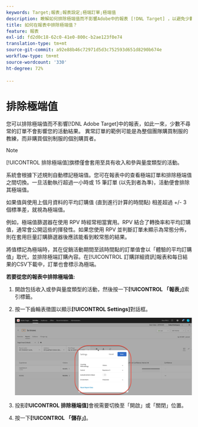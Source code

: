 ```yaml
---
keywords: Target;報表;報表設定;極端訂單;極端值
description: 瞭解如何排除極端值而不影響Adobe中的報表 [!DNL Target] ，以避免少數不尋常的訂單影響您的活動結果。
title: 如何在報表中排除極端值？
feature: 報表
exl-id: fd2d0c18-62c0-41e0-800c-b2ae123f0e74
translation-type: tm+mt
source-git-commit: a92e88b46c72971d5d3c752593d651d8290b674e
workflow-type: tm+mt
source-wordcount: '330'
ht-degree: 72%

---
```


# 排除極端值

您可以排除極端值而不影響[!DNL Adobe Target]中的報表，如此一來，少數不尋常的訂單不會影響您的活動結果。 異常訂單的範例可能是為整個團隊購買制服的教練，而非購買個別制服的個別購買者。

>[!NOTE]
>
>[!UICONTROL 排除極端值]旗標僅會套用至具有收入和參與量度類型的活動。

系統會根據下述規則自動標記極端值。您可在報表中的查看極端訂單和排除極端值之間切換。一旦活動執行超過一小時或 15 筆訂單 (以先到者為準)，活動便會排除其極端值。

如果值與使用上個月資料的平均訂購值 (直到進行計算的時間點) 相差超過 +/- 3 個標準差，就視為極端值。

例如，極端值篩選器在使用 RPV 時經常相當實用。RPV 結合了轉換率和平均訂購值，通常會公開這些的揮發性。如果您使用 RPV 並判斷訂單未顯示為常態分佈，則在套用巨量訂購篩選器後應該能看到較常態的結果。

將值標記為極端時，其在促銷活動期間至該時間點的訂單值會以「體驗的平均訂購值」取代，並排除極端訂購內容。在[!UICONTROL 訂購詳細資訊]報表和每日結果的CSV下載中，訂單也會標示為極端。

**若要從您的報表中排除極端值:**

1. 開啟包括收入或參與量度類型的活動，然後按一下&#x200B;**[!UICONTROL 「報表」]**&#x200B;索引標籤。
1. 按一下齒輪表徵圖以顯示&#x200B;**[!UICONTROL Settings]**&#x200B;對話框。

   ![步驟結果](assets/exclude_extreme_values.png)

1. 投影&#x200B;**[!UICONTROL 排除極端值]**&#x200B;會視需要切換至「開啟」或「關閉」位置。
1. 按一下&#x200B;**[!UICONTROL 「儲存」]**。
